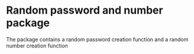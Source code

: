 # Random password and number package

The package contains a random password creation function and a random number creation function

